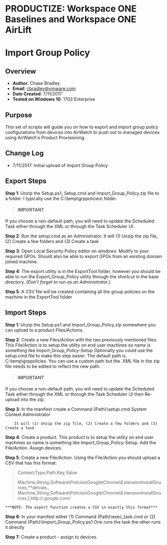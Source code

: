 # PRODUCTIZE: Workspace ONE Baselines and Workspace ONE AirLift #

# Import Group Policy

## Overview
- **Author**: Chase Bradley
- **Email**: cbradley@vmware.com
- **Date Created**: 7/11/2017
- **Tested on Windows 10**: 1703 Enterprise

## Purpose 
<!-- Summary Start -->
This set of scripts will guide you on how to export and import group policy configurations from devices into AirWatch to push out to managed devices using AirWatch's Product Provisioning.
<!-- Summary End -->

## Change Log
- 7/11/2017: Initial upload of Import Group Policy


## Export Steps

**Step 1**: Unzip the Setup.ps1, Setup.cmd and Import_Group_Policy.zip file to a folder.  I typically use the C:\temp\grppolicies\ folder.

> #### IMPORTANT
If you choose a non-default path, you will need to update the Scheduled Task either through the XML or through the Task Scheduler UI.

**Step 2**: Run the setup.cmd as an Administrator.  It will (1) Unzip the zip file, (2) Create a few folders and (3) Create a task

**Step 3**: Open Local Security Policy editor on windows.  Modify to your required GPOs.  Should also be able to export GPOs from an existing domain joined machine.

**Step 4**: The export utility is in the ExportTool folder, however you should be able to run the Export_Group_Policy utility through the shortcut in the base directory.  *(Don't forget to run as an Administrator.)*
		
**Step 5**: A CSV file will be created containing all the group policies on the machine in the ExportTool folder

## Import Steps

**Step 1**: Unzip the Setup.ps1 and Import_Group_Policy.zip somewhere you can upload to a product Files/Actions.

**Step 2**: Create a new Files/Action with the two previously mentioned files.  This File/Action is to setup the utility on end user machines so name is something like Import_Group_Policy-Setup  Optionally you could use the setup.cmd file to make this step easier.  The default path is C:\temp\grppolicies\.  You can use a custom path but the .XML file in the zip file needs to be edited to reflect the new path.

> #### IMPORTANT
If you choose a non-default path, you will need to update the Scheduled Task either through the XML or through the Task Scheduler UI then Re-upload into the zip.

**Step 3**: In the manifest create a Command
			{Path}\setup.cmd
			System Context
			Administrator
			
		It will (1) Unzip the zip file, (2) Create a few folders and (3) Create a task

**Step 4**: Create a product.  This product is to setup the utility on end user machines so name is something like Import_Group_Policy-Setup.  Add the File/Action.  Assign devices.
		
		
**Step 5**: Create a new File/Action.  Using the File/Action you should upload a CSV that has this format:
> Context,Type,Path,Key,Value
> 
> Machine,String,Software\Policies\Google\Chrome\ExtensionInstallSources,**delvals.,
> Machine,String,Software\Policies\Google\Chrome\ExtensionInstallSources,1,http://*.google.com/*
	
	***NOTE: The export function creates a CSV in exactly this format***
	
**Step 6**: In your manifest either (1) Command {Path}\exec_task.cmd or (2) Command {Path}\Import_Group_Policy.ps1 One runs the task the other runs it directly
	
**Step 7**: Create a product - assign to devices.
